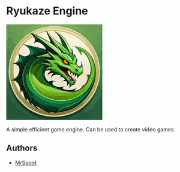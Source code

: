 # Ryukaze Engine

![Logo](https://github.com/MrSpoot/RyukazeEngine/blob/master/logo.png)

A simple efficient game engine. Can be used to create video games


## Authors

- [MrSpoot](https://www.github.com/MrSpoot)

